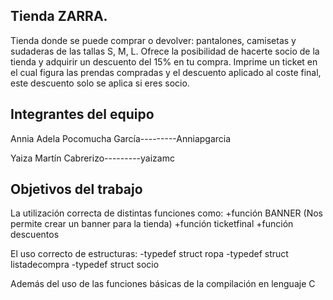 ## Tienda ZARRA.

Tienda donde se puede comprar o devolver: pantalones, camisetas y sudaderas de las tallas S, M, L. 
Ofrece la posibilidad de hacerte socio de la tienda y adquirir un descuento del 15% en tu compra.
Imprime un ticket en el cual figura las prendas compradas y el descuento aplicado al coste final, este descuento solo 
se aplica si eres socio.

## Integrantes del equipo

Annia Adela Pocomucha García---------Anniapgarcia

Yaiza Martín Cabrerizo---------yaizamc

## Objetivos del trabajo

La utilización correcta de distintas funciones como:
    +función BANNER (Nos permite crear un banner para la tienda)
    +función ticketfinal
    +función descuentos
  
El uso correcto de estructuras:
    -typedef struct ropa
    -typedef struct listadecompra
    -typedef struct socio
    
Además del uso de las funciones básicas de la compilación en lenguaje C
